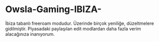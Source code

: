 # Owsla-Gaming-IBIZA-
İbiza tabanlı freeroam modudur. Üzerinde birçok yeniliğe, düzeltmelere gidilmiştir. Piyasadaki paylaşılan edit modlardan daha fazla verim alacağınıza inanıyorum.
